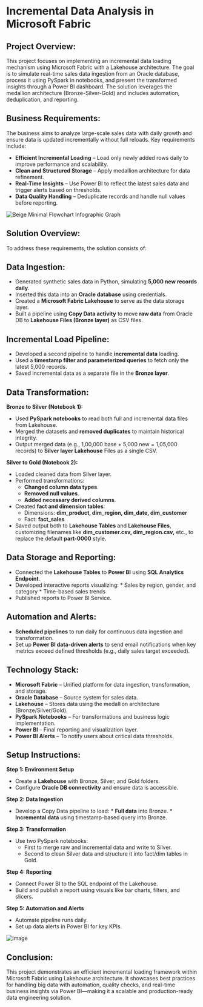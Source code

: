 # Incremental Data Analysis in Microsoft Fabric

## Project Overview:

This project focuses on implementing an incremental data loading mechanism using Microsoft Fabric with a Lakehouse architecture. The goal is to simulate real-time sales data ingestion from an Oracle database, process it using PySpark in notebooks, and present the transformed insights through a Power BI dashboard. The solution leverages the medallion architecture (Bronze-Silver-Gold) and includes automation, deduplication, and reporting.

## Business Requirements:

The business aims to analyze large-scale sales data with daily growth and ensure data is updated incrementally without full reloads. Key requirements include:

* **Efficient Incremental Loading** – Load only newly added rows daily to improve performance and scalability.
* **Clean and Structured Storage** – Apply medallion architecture for data refinement.
* **Real-Time Insights** – Use Power BI to reflect the latest sales data and trigger alerts based on thresholds.
* **Data Quality Handling** – Deduplicate records and handle null values before reporting.


![Beige Minimal Flowchart Infographic Graph](https://github.com/user-attachments/assets/e2c28914-f2a9-42ed-845b-fe7104b058b4)


## Solution Overview:

To address these requirements, the solution consists of:

## Data Ingestion:

* Generated synthetic sales data in Python, simulating **5,000 new records daily**.
* Inserted this data into an **Oracle database** using credentials.
* Created a **Microsoft Fabric Lakehouse** to serve as the data storage layer.
* Built a pipeline using **Copy Data activity** to move **raw data** from Oracle DB to **Lakehouse Files (Bronze layer)** as CSV files.

## Incremental Load Pipeline:

* Developed a second pipeline to handle **incremental data** loading.
* Used a **timestamp filter and parameterized queries** to fetch only the latest 5,000 records.
* Saved incremental data as a separate file in the **Bronze layer**.

## Data Transformation:

**Bronze to Silver (Notebook 1):**

* Used **PySpark notebooks** to read both full and incremental data files from Lakehouse.
* Merged the datasets and **removed duplicates** to maintain historical integrity.
* Output merged data (e.g., 1,00,000 base + 5,000 new = 1,05,000 records) to **Silver layer Lakehouse** Files as a single CSV.

**Silver to Gold (Notebook 2):**

* Loaded cleaned data from Silver layer.
* Performed transformations:
    * **Changed column data types**.
    * **Removed null values**.
    * **Added necessary derived columns**.
* Created **fact and dimension tables**:
    * Dimensions: **dim_product, dim_region, dim_date, dim_customer**
    * Fact: **fact_sales**
* Saved output both to **Lakehouse Tables** and **Lakehouse Files**, customizing filenames like **dim_customer.csv, dim_region.csv,** etc., to replace the default **part-0000** style.

## Data Storage and Reporting:

* Connected the **Lakehouse Tables** to **Power BI** using **SQL Analytics Endpoint**.
* Developed interactive reports visualizing:
      * Sales by region, gender, and category
      * Time-based sales trends
* Published reports to Power BI Service.

## Automation and Alerts:

* **Scheduled pipelines** to run daily for continuous data ingestion and transformation.
* Set up **Power BI data-driven alerts** to send email notifications when key metrics exceed defined thresholds (e.g., daily sales target exceeded).

## Technology Stack:

* **Microsoft Fabric** – Unified platform for data ingestion, transformation, and storage.
* **Oracle Database** – Source system for sales data.
* **Lakehouse** – Stores data using the medallion architecture (Bronze/Silver/Gold).
* **PySpark Notebooks** – For transformations and business logic implementation.
* **Power BI** – Final reporting and visualization layer.
* **Power BI Alerts** – To notify users about critical data thresholds.

## Setup Instructions:

**Step 1: Environment Setup**

* Create a **Lakehouse** with Bronze, Silver, and Gold folders.
* Configure **Oracle DB connectivity** and ensure data is accessible.

**Step 2: Data Ingestion**

* Develop a Copy Data pipeline to load:
      * **Full data** into Bronze.
      * **Incremental data** using timestamp-based query into Bronze.

**Step 3: Transformation**

* Use two PySpark notebooks:
     * First to merge raw and incremental data and write to Silver.
     * Second to clean Silver data and structure it into fact/dim tables in Gold.

**Step 4: Reporting**

* Connect Power BI to the SQL endpoint of the Lakehouse.
* Build and publish a report using visuals like bar charts, filters, and slicers.

**Step 5: Automation and Alerts**

* Automate pipeline runs daily.
* Set up data alerts in Power BI for key KPIs.

![image](https://github.com/user-attachments/assets/2a116de2-739a-4eb7-ba3e-5329812706ba)

## Conclusion:

This project demonstrates an efficient incremental loading framework within Microsoft Fabric using Lakehouse architecture. It showcases best practices for handling big data with automation, quality checks, and real-time business insights via Power BI—making it a scalable and production-ready data engineering solution.
